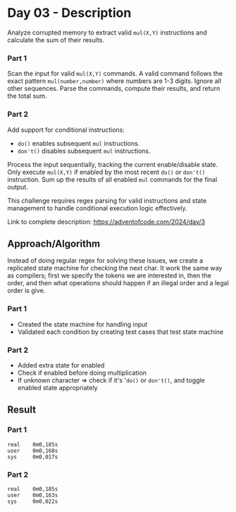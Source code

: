 # Day 03 - Description
Analyze corrupted memory to extract valid `mul(X,Y)` instructions and calculate the sum of their results.  

### Part 1  
Scan the input for valid `mul(X,Y)` commands. A valid command follows the exact pattern `mul(number,number)` where numbers are 1-3 digits. Ignore all other sequences. Parse the commands, compute their results, and return the total sum.  

### Part 2  
Add support for conditional instructions:  
- `do()` enables subsequent `mul` instructions.  
- `don't()` disables subsequent `mul` instructions.  

Process the input sequentially, tracking the current enable/disable state. Only execute `mul(X,Y)` if enabled by the most recent `do()` or `don't()` instruction. Sum up the results of all enabled `mul` commands for the final output.  

This challenge requires regex parsing for valid instructions and state management to handle conditional execution logic effectively.

Link to complete description: https://adventofcode.com/2024/day/3

## Approach/Algorithm

Instead of doing regular regex for solving these issues, we create a replicated state machine for checking the next char. 
It work the same way as compilers; first we specify the tokens we are interested in, then the order, and then what operations should happen if an illegal order and a legal order is give. 

### Part 1
- Created the state machine for handling input
- Validated each condition by creating test cases that test state machine 

### Part 2
- Added extra state for enabled
- Check if enabled before doing multiplication 
- If unknown character => check if it's '`do()` or `don't()`, and toggle enabled state appropriately 

## Result

### Part 1

```text
real    0m0,185s
user    0m0,168s
sys     0m0,017s
```

### Part 2 

```text
real    0m0,185s
user    0m0,163s
sys     0m0,022s
```